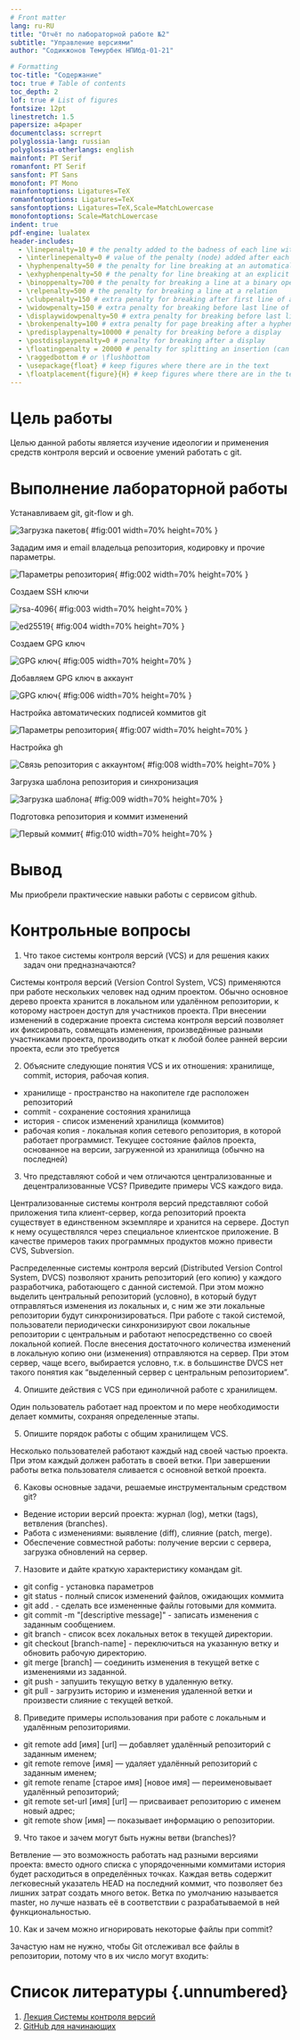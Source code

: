 ```yaml
---
# Front matter
lang: ru-RU
title: "Отчёт по лабораторной работе №2"
subtitle: "Управление версиями"
author: "Содикжонов Темурбек НПИбд-01-21"

# Formatting
toc-title: "Содержание"
toc: true # Table of contents
toc_depth: 2
lof: true # List of figures
fontsize: 12pt
linestretch: 1.5
papersize: a4paper
documentclass: scrreprt
polyglossia-lang: russian
polyglossia-otherlangs: english
mainfont: PT Serif
romanfont: PT Serif
sansfont: PT Sans
monofont: PT Mono
mainfontoptions: Ligatures=TeX
romanfontoptions: Ligatures=TeX
sansfontoptions: Ligatures=TeX,Scale=MatchLowercase
monofontoptions: Scale=MatchLowercase
indent: true
pdf-engine: lualatex
header-includes:
  - \linepenalty=10 # the penalty added to the badness of each line within a paragraph (no associated penalty node) Increasing the value makes tex try to have fewer lines in the paragraph.
  - \interlinepenalty=0 # value of the penalty (node) added after each line of a paragraph.
  - \hyphenpenalty=50 # the penalty for line breaking at an automatically inserted hyphen
  - \exhyphenpenalty=50 # the penalty for line breaking at an explicit hyphen
  - \binoppenalty=700 # the penalty for breaking a line at a binary operator
  - \relpenalty=500 # the penalty for breaking a line at a relation
  - \clubpenalty=150 # extra penalty for breaking after first line of a paragraph
  - \widowpenalty=150 # extra penalty for breaking before last line of a paragraph
  - \displaywidowpenalty=50 # extra penalty for breaking before last line before a display math
  - \brokenpenalty=100 # extra penalty for page breaking after a hyphenated line
  - \predisplaypenalty=10000 # penalty for breaking before a display
  - \postdisplaypenalty=0 # penalty for breaking after a display
  - \floatingpenalty = 20000 # penalty for splitting an insertion (can only be split footnote in standard LaTeX)
  - \raggedbottom # or \flushbottom
  - \usepackage{float} # keep figures where there are in the text
  - \floatplacement{figure}{H} # keep figures where there are in the text
---
```


# Цель работы

Целью данной работы является изучение идеологии и применения средств контроля версий и освоение умений работать с git.

# Выполнение лабораторной работы

Устанавливаем git, git-flow и gh.

![Загрузка пакетов](image/01.png){ #fig:001 width=70% height=70% }

Зададим имя и email владельца репозитория, кодировку и прочие параметры.

![Параметры репозитория](image/02.png){ #fig:002 width=70% height=70% }

Создаем SSH ключи

![rsa-4096](image/03.png){ #fig:003 width=70% height=70% }

![ed25519](image/04.png){ #fig:004 width=70% height=70% }

Создаем GPG ключ

![GPG ключ](image/05.png){ #fig:005 width=70% height=70% }

Добавляем GPG ключ в аккаунт

![GPG ключ](image/06.png){ #fig:006 width=70% height=70% }

Настройка автоматических подписей коммитов git

![Параметры репозитория](image/07.png){ #fig:007 width=70% height=70% }

Настройка gh

![Связь репозитория с аккаунтом](image/08.png){ #fig:008 width=70% height=70% }

Загрузка шаблона репозитория и синхронизация

![Загрузка шаблона](image/09.png){ #fig:009 width=70% height=70% }

Подготовка репозитория и коммит изменений

![Первый коммит](image/10.png){ #fig:010 width=70% height=70% }

# Вывод

Мы приобрели практические навыки работы с сервисом github.

# Контрольные вопросы

1. Что такое системы контроля версий (VCS) и для решения каких задач они предназначаются?

Системы контроля версий (Version Control System, VCS) применяются при работе нескольких человек над одним проектом. Обычно основное дерево проекта хранится в локальном
или удалённом репозитории, к которому настроен доступ для участников проекта. При
внесении изменений в содержание проекта система контроля версий позволяет их
фиксировать, совмещать изменения, произведённые разными участниками проекта,
производить откат к любой более ранней версии проекта, если это требуется

2. Объясните следующие понятия VCS и их отношения: хранилище, commit, история, рабочая копия.

* хранилище - пространство на накопителе где расположен репозиторий
* commit - сохранение состояния хранилища 
* история - список изменений хранилища (коммитов)
* рабочая копия - локальная копия сетевого репозитория, в которой работает программист. Текущее состояние файлов проекта, основанное на версии, загруженной из хранилища (обычно на последней)

3. Что представляют собой и чем отличаются централизованные и децентрализованные VCS? Приведите примеры VCS каждого вида.

Централизованные системы контроля версий представляют собой приложения типа клиент-сервер, когда репозиторий проекта существует в единственном экземпляре и хранится на сервере. Доступ к нему осуществлялся через специальное клиентское приложение. В качестве примеров таких программных продуктов можно привести CVS, Subversion.

Распределенные системы контроля версий (Distributed Version Control System, DVCS) позволяют хранить репозиторий (его копию) у каждого разработчика, работающего с данной системой. При этом можно выделить центральный репозиторий (условно), в который будут отправляться изменения из локальных и, с ним же эти локальные репозитории будут синхронизироваться. При работе с такой системой, пользователи периодически синхронизируют свои локальные репозитории с центральным и работают непосредственно со своей локальной копией. После внесения достаточного количества изменений в локальную копию они (изменения) отправляются на сервер. При этом сервер, чаще всего, выбирается условно, т.к. в большинстве DVCS нет такого понятия как “выделенный сервер с центральным репозиторием”.

4. Опишите действия с VCS при единоличной работе с хранилищем.

Один пользователь работает над проектом и по мере необходимости делает коммиты, сохраняя определенные этапы.

5. Опишите порядок работы с общим хранилищем VCS.

Несколько пользователей работают каждый над своей частью проекта. При этом каждый должен работать в своей ветки. При завершении работы ветка пользователя сливается с основной веткой проекта. 

6. Каковы основные задачи, решаемые инструментальным средством git?

* Ведение истории версий проекта: журнал (log), метки (tags), ветвления (branches).
* Работа с изменениями: выявление (diff), слияние (patch, merge).
* Обеспечение совместной работы: получение версии с сервера, загрузка обновлений на сервер.

7. Назовите и дайте краткую характеристику командам git.

* git config - установка параметров
* git status - полный список изменений файлов, ожидающих коммита
* git add . - сделать все измененные файлы готовыми для коммита.
* git commit -m "[descriptive message]" - записать изменения с заданным сообщением.
* git branch - список всех локальных веток в текущей директории.
* git checkout [branch-name] - переключиться на указанную ветку и обновить рабочую директорию.
* git merge [branch] — соединить изменения в текущей ветке с изменениями из заданной.
* git push - запушить текущую ветку в удаленную ветку.
* git pull - загрузить историю и изменения удаленной ветки и произвести слияние с текущей веткой.

8. Приведите примеры использования при работе с локальным и удалённым репозиториями.

* git remote add [имя] [url] — добавляет удалённый репозиторий с заданным именем;
* git remote remove [имя] — удаляет удалённый репозиторий с заданным именем;
* git remote rename [старое имя] [новое имя] — переименовывает удалённый репозиторий;
* git remote set-url [имя] [url] — присваивает репозиторию с именем новый адрес;
* git remote show [имя] — показывает информацию о репозитории.

9. Что такое и зачем могут быть нужны ветви (branches)?

Ветвление — это возможность работать над разными версиями проекта: вместо одного списка с упорядоченными коммитами история будет расходиться в определённых точках. Каждая ветвь содержит легковесный указатель HEAD на последний коммит, что позволяет без лишних затрат создать много веток. Ветка по умолчанию называется master, но лучше назвать её в соответствии с разрабатываемой в ней функциональностью.

10. Как и зачем можно игнорировать некоторые файлы при commit?

Зачастую нам не нужно, чтобы Git отслеживал все файлы в репозитории, потому что в их число могут входить:

# Список литературы {.unnumbered}

1. [Лекция Системы контроля версий](http://uii.mpei.ru/study/courses/sdt/16/lecture02.2_vcs.slides.pdf)
2. [GitHub для начинающих](https://devpractice.ru/git-for-beginners-part-1-what-is-vcs/)